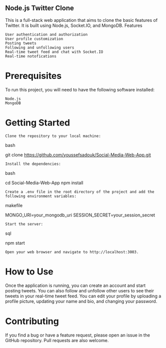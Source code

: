 ## Node.js Twitter Clone

This is a full-stack web application that aims to clone the basic features of Twitter. It is built using Node.js, Socket.IO, and MongoDB.
Features

    User authentication and authorization
    User profile customization
    Posting tweets 
    Following and unfollowing users
    Real-time tweet feed and chat with Socket.IO
    Real-time notofications

# Prerequisites

To run this project, you will need to have the following software installed:

    Node.js
    MongoDB

# Getting Started

    Clone the repository to your local machine:

bash

git clone https://github.com/youssefsadouk/Social-Media-Web-App.git

    Install the dependencies:

bash

cd Social-Media-Web-App
npm install

    Create a .env file in the root directory of the project and add the following environment variables:

makefile

MONGO_URI=your_mongodb_uri
SESSION_SECRET=your_session_secret

    Start the server:

sql

npm start

    Open your web browser and navigate to http://localhost:3003.

# How to Use

Once the application is running, you can create an account and start posting tweets. You can also follow and unfollow other users to see their tweets in your real-time tweet feed. You can edit your profile by uploading a profile picture, updating your name and bio, and changing your password.
# Contributing

If you find a bug or have a feature request, please open an issue in the GitHub repository. Pull requests are also welcome.
